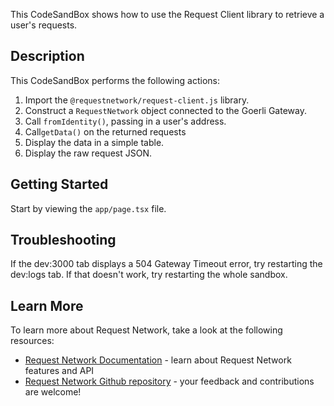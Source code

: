 This CodeSandBox shows how to use the Request Client library to retrieve a user's requests.

## Description

This CodeSandBox performs the following actions:

1. Import the `@requestnetwork/request-client.js` library. 
2. Construct a `RequestNetwork` object connected to the Goerli Gateway.
3. Call `fromIdentity()`, passing in a user's address.
4. Call`getData()` on the returned requests 
5. Display the data in a simple table.
6. Display the raw request JSON.

## Getting Started

Start by viewing the `app/page.tsx` file. 

## Troubleshooting

If the dev:3000 tab displays a 504 Gateway Timeout error, try restarting the dev:logs tab. If that doesn't work, try restarting the whole sandbox.


## Learn More

To learn more about Request Network, take a look at the following resources:

- [Request Network Documentation](https://docs.request.network) - learn about Request Network features and API
- [Request Network Github repository](https://github.com/RequestNetwork/requestNetwork) - your feedback and contributions are welcome!
